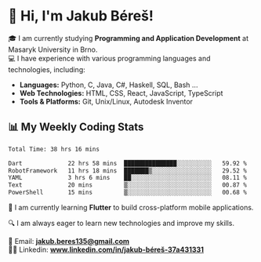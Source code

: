 # 👋 Hi, I'm Jakub Béreš!

🎓 I am currently studying **Programming and Application Development** at Masaryk University in Brno.  
💻 I have experience with various programming languages and technologies, including:  
   - **Languages:** Python, C, Java, C#, Haskell, SQL, Bash ...  
   - **Web Technologies:** HTML, CSS, React, JavaScript, TypeScript  
   - **Tools & Platforms:** Git, Unix/Linux, Autodesk Inventor

## 📊 My Weekly Coding Stats
<!--START_SECTION:waka-->

```txt
Total Time: 38 hrs 16 mins

Dart             22 hrs 58 mins  ███████████████░░░░░░░░░░   59.92 %
RobotFramework   11 hrs 18 mins  ███████▒░░░░░░░░░░░░░░░░░   29.52 %
YAML             3 hrs 6 mins    ██░░░░░░░░░░░░░░░░░░░░░░░   08.11 %
Text             20 mins         ▒░░░░░░░░░░░░░░░░░░░░░░░░   00.87 %
PowerShell       15 mins         ▒░░░░░░░░░░░░░░░░░░░░░░░░   00.68 %
```

<!--END_SECTION:waka-->

🚀 I am currently learning **Flutter** to build cross-platform mobile applications.  

🔍 I am always eager to learn new technologies and improve my skills.  

📩 Email:        **jakub.beres135@gmail.com**  
🧑‍💻 Linkedin:     **www.linkedin.com/in/jakub-béreš-37a431331**


